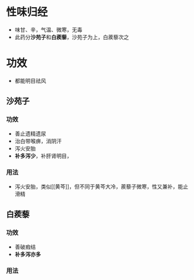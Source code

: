 # 性味归经
- 味甘、辛，气温、微寒，无毒
- 此药分**沙苑子**和**白蒺藜**，沙苑子为上，白蒺藜次之
# 功效
- 都能明目祛风
## 沙苑子
### 功效
- 善止遗精遗尿
- 治白带喉痹，消阴汗
- 泻火安胎
- **补多泻少**，补肝肾明目， 
### 用法
- 泻火安胎，类似[[黄芩]]，但不同于黄芩大冷，蒺藜子微寒，性又兼补，能止滑精
## 白蒺藜
### 功效
- 善破瘕结
- **补多泻亦多**
### 用法